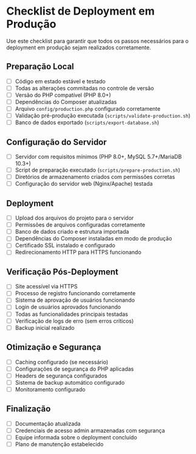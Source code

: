 # Checklist de Deployment em Produção

Use este checklist para garantir que todos os passos necessários para o deployment em produção sejam realizados corretamente.

## Preparação Local

- [ ] Código em estado estável e testado
- [ ] Todas as alterações commitadas no controle de versão
- [ ] Versão do PHP compatível (PHP 8.0+)
- [ ] Dependências do Composer atualizadas
- [ ] Arquivo `config/production.php` configurado corretamente
- [ ] Validação pré-produção executada (`scripts/validate-production.sh`)
- [ ] Banco de dados exportado (`scripts/export-database.sh`)

## Configuração do Servidor

- [ ] Servidor com requisitos mínimos (PHP 8.0+, MySQL 5.7+/MariaDB 10.3+)
- [ ] Script de preparação executado (`scripts/prepare-production.sh`)
- [ ] Diretórios de armazenamento criados com permissões corretas
- [ ] Configuração do servidor web (Nginx/Apache) testada

## Deployment

- [ ] Upload dos arquivos do projeto para o servidor
- [ ] Permissões de arquivos configuradas corretamente
- [ ] Banco de dados criado e estrutura importada
- [ ] Dependências do Composer instaladas em modo de produção
- [ ] Certificado SSL instalado e configurado
- [ ] Redirecionamento HTTP para HTTPS funcionando

## Verificação Pós-Deployment

- [ ] Site acessível via HTTPS
- [ ] Processo de registro funcionando corretamente
- [ ] Sistema de aprovação de usuários funcionando
- [ ] Login de usuários aprovados funcionando
- [ ] Todas as funcionalidades principais testadas
- [ ] Verificação de logs de erro (sem erros críticos)
- [ ] Backup inicial realizado

## Otimização e Segurança

- [ ] Caching configurado (se necessário)
- [ ] Configurações de segurança do PHP aplicadas
- [ ] Headers de segurança configurados
- [ ] Sistema de backup automático configurado
- [ ] Monitoramento configurado

## Finalização

- [ ] Documentação atualizada
- [ ] Credenciais de acesso admin armazenadas com segurança
- [ ] Equipe informada sobre o deployment concluído
- [ ] Plano de manutenção estabelecido
